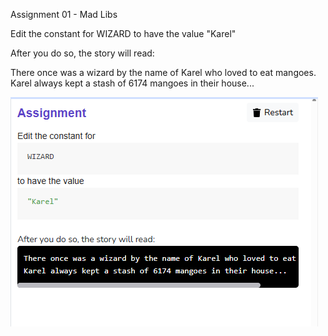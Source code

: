 Assignment 01 - Mad Libs

Edit the constant for WIZARD
to have the value "Karel"

After you do so, the story will read:

There once was a wizard by the name of Karel who loved to eat mangoes.
Karel always kept a stash of 6174 mangoes in their house...


![Mad Libs](challenge_01_Mad_Libs.png)
